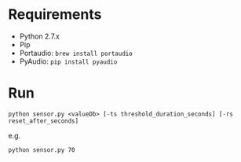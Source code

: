 # Requirements

* Python 2.7.x
* Pip
* Portaudio: `brew install portaudio`
* PyAudio: `pip install pyaudio`

# Run

`python sensor.py <valueDb> [-ts threshold_duration_seconds] [-rs reset_after_seconds]`

e.g.

`python sensor.py 70`
